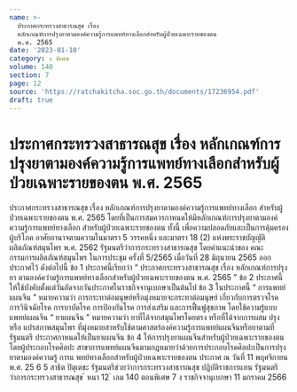 ```yaml
---
name: >-
  ประกาศกระทรวงสาธารณสุข เรื่อง
  หลักเกณฑ์การปรุงยาตามองค์ความรู้การแพทย์ทางเลือกสำหรับผู้ป่วยเฉพาะรายของตน
  พ.ศ. 2565
date: '2023-01-10'
category: ง พิเศษ
volume: 140
section: 7
page: 12
source: 'https://ratchakitcha.soc.go.th/documents/17236954.pdf'
draft: true
---
```


# ประกาศกระทรวงสาธารณสุข เรื่อง หลักเกณฑ์การปรุงยาตามองค์ความรู้การแพทย์ทางเลือกสำหรับผู้ป่วยเฉพาะรายของตน พ.ศ. 2565

ประกาศกระทรวงสาธารณสุข เรื่อง หลักเกณฑ์การปรุงยาตามองค์ความรู้การแพทย์ทางเลือก สำหรับผู้ป่วยเฉพาะรายของตน พ.ศ. 2565 โดยที่เป็นการสมควรกาหนดให้มีหลักเกณฑ์การปรุงยาตามองค์ความรู้การแพทย์ทางเลือก สำหรับผู้ป่วยเฉพาะรายของตน ทั้งนี้ เพื่อความปลอดภัยและเป็นการคุ้มครองผู้บริโภค อาศัยอานาจตามความในมาตรา 5 วรรคหนึ่ง และมาตรา 18 (2) แห่งพระราชบัญญัติ ผลิตภัณฑ์สมุนไพร พ.ศ. 2562 รัฐมนตรีว่าการกระทรวงสาธารณสุข โดยคำแนะนำของ คณะกรรมการผลิตภัณฑ์สมุนไพร ในการประชุม ครั้งที่ 5/2565 เมื่อวันที่ 28 มิถุนายน 2565 ออกประกาศไว้ ดังต่อไปนี้ ข้อ 1 ประกาศนี้เรียกว่า “ ประกาศกระทรวงสาธารณสุข เรื่อง หลักเกณฑ์การปรุงยา ตามองค์ควำมรู้การแพทย์ทางเลือกสำหรับผู้ป่วยเฉพาะรายของตน พ.ศ. 2565 ” ข้อ 2 ประกาศนี้ให้ใช้บังคับตั้งแต่วันถัดจากวันประกาศในราชกิจจานุเบกษาเป็นต้นไป ข้อ 3 ในประกาศนี้ “ การแพทย์แผนจีน ” หมายความว่า การกระทาต่อมนุษย์หรือมุ่งหมายจะกระทาต่อมนุษย์ เกี่ยวกับการตรวจโรค การวินิจฉัยโรค การบาบัดโรค การป้องกันโรค การส่งเสริม และการฟื้นฟูสุขภาพ โดยใช้ความรู้แบบแพทย์แผนจีน “ ยาแผนจีน ” หมายความว่า ยาที่ได้จากสมุนไพรโดยตรง หรือที่ได้จากการผสม ปรุง หรือ แปรสภาพสมุนไพร ที่มุ่งหมายสาหรับใช้ตามศาสตร์องค์ความรู้การแพทย์แผนจีนหรือยาตามที่รัฐมนตรี ประกาศกาหนดให้เป็นยาแผนจีน ข้อ 4 ให้การปรุงยาแผนจีนสำหรับผู้ป่วยเฉพาะรายของตนโดยผู้ประกอบโรคศิลปะ สาขาการแพทย์แผนจีนตามกฎหมายว่าด้วยการประกอบโรคศิลปะเป็นการปรุงยาตามองค์ความรู้ การแ พทย์ทางเลือกสำหรับผู้ป่วยเฉพาะรายของตน ประกาศ ณ วันที่ 11 พฤศจิกายน พ.ศ. 25 6 5 สาธิต ปิตุเตชะ รัฐมนตรีช่วยว่าการกระทรวงสาธารณสุข ปฏิบัติราชการแทน รัฐมนตรีว่าการกระทรวงสาธารณสุข ้ หนา 12 ่ เลม 140 ตอนพิเศษ 7 ง ราชกิจจานุเบกษา 11 มกราคม 2566
